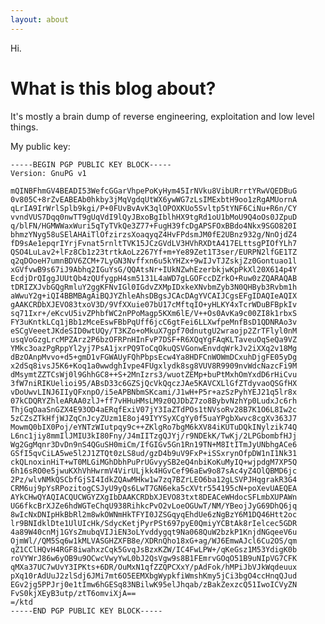 ```yaml
---
layout: about
---
```


Hi.

# What is this blog about?

It's mostly a brain dump of reverse engineering, exploitation and low level things.

My public key:


	-----BEGIN PGP PUBLIC KEY BLOCK-----
	Version: GnuPG v1
	
	mQINBFhmGV4BEADI53WefcGGarVhpePoKyHym45IrNVku8VibURrrtYRwVQEDBuG
	0v805C+8rZvEABEAb0hkby3jMqVgdqUtWX6ywWG7zLsIMExbtH9oo1zRgAMUornA
	qLrIA9IrWrlSplb9kgi/P+0FUvBvAvK3qlOPOXKUo5Svltp5tYNF6CiNu+R6n/CY
	vvndVUS7Dqq0nwTT9gUqVdI9lQyJBxoBgIblhHX9tgRd1oU1bMoU9Q4oOs0JZpuD
	q/blFN/HGMWWaxWuri5qTyTVkQe3Z77+FugH39fcDgAPSFOxBBdo4Nkx9SGO820I
	bhmzYNyg58uSElAHAiTlOfzirzsXoaqyqZ4HvFPdsmJM0fE2UBnz932g/NnOjdZ4
	fD9sAe1epqrIYrjFvnat5rnltTVK15JCzGVdLV3HVhRXDtA417ELttsgPIOfYLh7
	QSO4LuLav2+lFz8Cb1z23trtkAoLz267Yf+m+Ye89Zet1T3ser/EURPN2lfGE1TZ
	q2qDOoeH7umnBDV6ZCM+7LyGN3Nvffxn6u5kYHZx+9wIJvTJZskjZz0Gontuao1l
	xGVfvwB9s67iJ9Abhq2IGuYsG/QQAtsNr+IUkNZwhEzerbkjwKpPkXl20X614p4Y
	EcdjDrQIggJUUtQb4zQUfygpH4sm5131L4aWD7gLGOFccDZrkO+Ruw0zZQARAQAB
	tDRIZXJvbGQgRmluY2ggKFNvIGl0IGdvZXMpIDxkeXNvbmZyb3N0QHByb3Rvbm1h
	aWwuY2g+iQI4BBMBAgAiBQJYZhleAhsDBgsJCAcDAgYVCAIJCgsEFgIDAQIeAQIX
	gAAKCRDbXJEVO83txoV3D/9VfXXuie07bU17cMftqIO+yHLKY4xTcrWDuBFBpkIv
	sq71Ixr+/eKcvU5ivZPhbfWC2nPPoMagp5KXm6lE/V++Os0AvKa9c00ZI8k1rbxS
	FY3uKntkLCq1jBb1zMceEswFBbPqUff6jcC6gtFei6LLXwfpeMnfBsD1QDNRAo3v
	eSCgVeeetJKdeSID0wtUQy/T3KZo+oMkuX7gpf70dnutgU2wraojp2ZrTFlyl0nM
	usqVoGzgLrcMPZArz2P6bzOFRPnHInFvP7DSF+R6XQqYgFAqKLTaveuOqSeQa9VZ
	YMkc3oazPgRppYl2yj7PsA1jxrPQ9ToCqOkuQSVGonwEnvdqWrkJv2iXXq2v18Mg
	dBzOAnpMvvo+d5+gmD1vFGWAUyFQhPbpsEcw4Ya8HDFCnWOWmDCxuhDjgFE05yDg
	x2dSq8ivsJ5K6+Koq1a0wwdghIvpe4FUgxlydk8sg8VUV8R9909nvWdcNazcFi9M
	dMsymtZZTCsWj0l9GhhGC8++S+2MnIzrs3/wuotZEMp+buPtMxhOmYxdD6rHiCvu
	3fW7niRIKUelioi95/ABsD33c6GZSjQcVkQqczJAe5KAVCXLlGfZTdyvaoQSGfHX
	vDoUwvLINJ6IIyQFxnpO/i5eAPBNbmSKcami/J1wH+P5r+azSzPyhYEJ21q5lr8x
	07kCDQRYZhleARAA0zlJ+ff7vHHuHMsLM9z0QJDbZ7zo8BybvNzhYp0LudxJc6rh
	ThjGqOaaSnGZX4E93OD4aERqfExiV07jY3IaZTdPOs1tNVsoRv28B7K1O6L8Iw2c
	5zCZsZTkHfjWJZqCnJcyZUzm1E8oj49IYYSyXCgYy0f5uaYPgbXwvc8cgXv363J7
	MowmQ0bIX0Poj/eYNTzWIutpqy9c++ZKlgRo7bgM6kXV84iKUTuDQkINylzik74Q
	L6nc1jiy8mmIlJMIU3kI80Fny/J4mIITzgQJYj/r9NDEkK/TwKj/2LPGbombfHJj
	Wg2GgMqnr3DvDn9nS4QGuSH0miCm/IfGIGv5Gn1Rn19TN+M8ItITmJyUNbhgACe6
	GSfI5qvCiLA5we5l2J1ZTQt0zLS8ud/gzD4b9uV9FxP+iSSxrynOfpDW1nI1Nk31
	ckQLnoxinHiT+wT0MLGiMGhDbhPuPrUGvyySB2eQ4nbiKoKuMyIQ+wjpdgM7XP5Q
	6h16sRO0e5jwuKXhVhHwrmV4VirULjkk4HGvCef96aEw9o87sAc4yZ4OlQBMD6jc
	2Pz/wlvNMkQSCbfGjSI4IdkZQAwMHkw1w7zq7BZrLEO6ba12gLSVPJHqgrakR3G4
	CRM6uj9pYsRPozitogCSJyU9yQs6LwT7GN6eka5cXVtr554195cN+poXevUAEQEA
	AYkCHwQYAQIACQUCWGYZXgIbDAAKCRDbXJEVO83txt8DEACeWHdocSFLmbXUPAWn
	UG6fkcBrXJZe6hdWGTeChqU938RihkcPvO2vLoeOGUwT/NM/YBeojJyG69DhQ6jq
	8wIcNxDNIpHkBbRl2m8wkOWNmHkTFYI0JZSGqyqEhdUe6zNgBzY6M1DQ46Htt2oc
	lr9BNIdklDte1UlUIcHk/SdycKetjPyrPSt697pyE0QmiyYCBtAk8rIelcec5GDR
	4a89W40cnMj1GYsZmubqVIJiEN3oLYvddygqt9Na068QuW2bzkP1KnjdNGqeeV6u
	OjmWl//QM5Sq6w1kMLVASGHZXFB8e/XDRnQho18xG+ag/WJ6EmwAJcl6Cu2OS/qm
	qZ1CClHQvH4RGF8iwahxzCqk5GvqJsBzxKZW/IC4FwLPW+/qKeGsz1M53YdigK0b
	roVYWrJ86w6yOB9u9OCwcVwyYwL0bJ2QsVgw9s8B1FEmrvGOqO51B9uNIpVG7CFK
	qMXa37UC7wUvY3IPKts+6DR/OuMxN1qfZZQPCXxY/pAdFok/hMPiJbVJkWqdeuux
	pXq10rAdUuJ2zlSdj6JMi7mt6O5EEMXbgWypkfiWmshKmy5jCi3bgO4ccHnqQJud
	EGv2jg5PPJrj0e1tImw6hGESq83NBilwK95elJhqab/zBakZexzcQ51IwoICVyZN
	FvS0kjXEyB3utp/ztT6omviXjA==
	=/ktd
	-----END PGP PUBLIC KEY BLOCK-----

